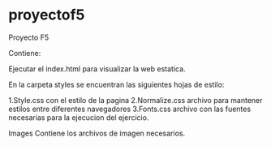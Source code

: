 # proyectof5
Proyecto F5

Contiene:

Ejecutar el index.html para visualizar la web estatica.

En la carpeta styles se encuentran las siguientes hojas de estilo:

1.Style.css con el estilo de la pagina
2.Normalize.css archivo para mantener estilos entre diferentes navegadores
3.Fonts.css archivo con las fuentes necesarias para la ejecucion del ejercicio.

Images
Contiene los archivos de imagen necesarios.
